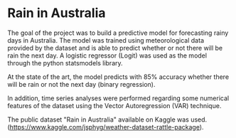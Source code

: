 # Rain in Australia


The goal of the project was to build a predictive model for forecasting rainy days in Australia. The model was trained using meteorological data provided by the dataset and is able to predict whether or not there will be rain the next day. A logistic regressor (Logit) was used as the model through the python statsmodels library.

At the state of the art, the model predicts with 85% accuracy whether there will be rain or not the next day (binary regression).

In addition, time series analyses were performed regarding some numerical features of the dataset using the Vector Autoregression (VAR) technique.

The public dataset "Rain in Australia" available on Kaggle was used. (https://www.kaggle.com/jsphyg/weather-dataset-rattle-package).
